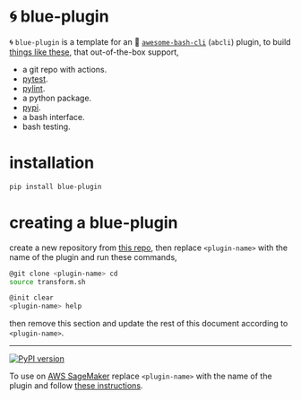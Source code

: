 # 🌀 blue-plugin

🌀 `blue-plugin` is a template for an 🚀 [`awesome-bash-cli`](https://github.com/kamangir/awesome-bash-cli) (`abcli`) plugin, to build [things like these](https://github.com/kamangir?tab=repositories), that out-of-the-box support,

- a git repo with actions.
- [pytest](https://docs.pytest.org/).
- [pylint](https://pypi.org/project/pylint/).
- a python package.
- [pypi](https://pypi.org/).
- a bash interface.
- bash testing.

# installation

```bash
pip install blue-plugin
```

# creating a blue-plugin

create a new repository from [this repo](./), then replace `<plugin-name>` with the name of the plugin and run these commands,

```bash
@git clone <plugin-name> cd
source transform.sh

@init clear
<plugin-name> help
```

then remove this section and update the rest of this document according to `<plugin-name>`.

---

[![PyPI version](https://img.shields.io/pypi/v/blueness.svg)](https://pypi.org/project/blueness/)

To use on [AWS SageMaker](https://aws.amazon.com/sagemaker/) replace `<plugin-name>` with the name of the plugin and follow [these instructions](https://github.com/kamangir/blue-plugin/blob/main/SageMaker.md).

